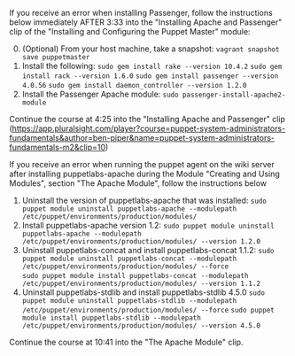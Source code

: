If you receive an error when installing Passenger, follow the instructions below immediately AFTER 3:33 into the "Installing Apache and Passenger" clip of the "Installing and Configuring the Puppet Master" module:

0. (Optional) From your host machine, take a snapshot: `vagrant snapshot save puppetmaster`
1. Install the following: `sudo gem install rake --version 10.4.2`
                           `sudo gem install rack --version 1.6.0`
                          `sudo gem install passenger --version 4.0.56`
                          `sudo gem install daemon_controller --version 1.2.0`
2. Install the Passenger Apache module: `sudo passenger-install-apache2-module`

Continue the course at 4:25 into the "Installing Apache and Passenger" clip (https://app.pluralsight.com/player?course=puppet-system-administrators-fundamentals&author=ben-piper&name=puppet-system-administrators-fundamentals-m2&clip=10)

If you receive an error when running the puppet agent on the wiki server after installing puppetlabs-apache during the Module "Creating and Using Modules", section "The Apache Module", follow the instructions below

1. Uninstall the version of puppetlabs-apache that was installed: 
  `sudo puppet module uninstall puppetlabs-apache --modulepath /etc/puppet/environments/production/modules/`
2. Install puppetlabs-apache version 1.2: 
  `sudo puppet module uninstall puppetlabs-apache --modulepath /etc/puppet/environments/production/modules/ --version 1.2.0`
3. Uninstall puppetlabs-concat and install puppetlabs-concat 1.1.2: 
  `sudo puppet module uninstall puppetlabs-concat --modulepath /etc/puppet/environments/production/modules/ --force`  
  `sudo puppet module install puppetlabs-concat --modulepath /etc/puppet/environments/production/modules/ --version 1.1.2`
4. Uninstall puppetlabs-stdlib and install puppetlabs-stdlib 4.5.0
  `sudo puppet module uninstall puppetlabs-stdlib --modulepath /etc/puppet/environments/production/modules/ --force`
  `sudo puppet module install puppetlabs-stdlib --modulepath /etc/puppet/environments/production/modules/ --version 4.5.0`
  
Continue the course at 10:41 into the "The Apache Module" clip.
